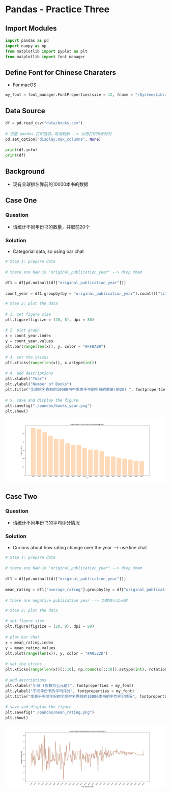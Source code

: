 # Pandas - Practice Three

## Import Modules
```python
import pandas as pd
import numpy as np
from matplotlib import pyplot as plt
from matplotlib import font_manager
```

## Define Font for Chinese Charaters 
- For macOS

```python
my_font = font_manager.FontProperties(size = 12, fname = "/System/Library/Fonts/Hiragino Sans GB.ttc")
```

## Data Source
```python
df = pd.read_csv("data/books.csv")

# 设置 pandas 打印选项，取消截断 --> 从而打印所有的列
pd.set_option("display.max_columns", None)

print(df.info)
print(df)
```

## Background 
- 现有全球排名靠前的10000本书的数据
  
## Case One
### Question
- 请统计不同年份书的数量，并取前20个

### Solution 
- Categorial data, so using bar chat 

```python
# Step 1: prepare data

# there are NaN in "original_publication_year" --> drop them

df1 = df[pd.notnull(df["original_publication_year"])]

count_year = df1.groupby(by = "original_publication_year").count()["title"].sort_values(ascending = False).head(20)
```
```python
# Step 2: plot the data 
        
# 1. set figure size
plt.figure(figsize = (20, 8), dpi = 80)

# 2. plot graph
x = count_year.index
y = count_year.values
plt.bar(range(len(x)), y, color = "#FFDAB9")

# 3. set the xticks 
plt.xticks(range(len(x)), x.astype(int))

# 4. add descriptions 
plt.xlabel("Year")
plt.ylabel("Number of Books")
plt.title("全球排名靠前的10000书中发表于不同年份的数量(前20) ", fontproperties = my_font)

# 5. save and display the figure
plt.savefig("./pandas/books_year.png")
plt.show()
```
![alt text](pan/books_year.png)


## Case Two
### Question 
- 请统计不同年份书的平均评分情况

### Solution
- Curious about how rating change over the year --> use line chat
 
```python
# Step 1: prepare data
        
# there are NaN in "original_publication_year" --> drop them

df1 = df[pd.notnull(df["original_publication_year"])]

mean_rating = df1["average_rating"].groupby(by = df["original_publication_year"]).mean()

# there are negative publication year --> 负数表示公元前
```
```python
# Step 2: plot the data 

# set figure size
plt.figure(figsize = (20, 8), dpi = 80)

# plot bar chat 
x = mean_rating.index
y = mean_rating.values
plt.plot(range(len(x)), y, color = "#A0522D")

# set the xticks 
plt.xticks(range(len(x))[::10], np.round(x[::10]).astype(int), rotation = 45)

# add descriptions 
plt.xlabel("年份 (负数为公元前)", fontproperties = my_font)
plt.ylabel("不同年份书的平均评分", fontproperties = my_font)
plt.title("发表于不同年份的全球排名靠前的10000本书的平均评分情况", fontproperties = my_font)

# save and display the figure
plt.savefig("./pandas/mean_rating.png")
plt.show()
```
![alt text](pan/mean_rating.png)

